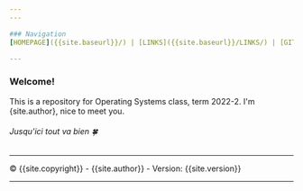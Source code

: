 ```yaml
---
---

### Navigation
[HOMEPAGE]({{site.baseurl}}/) | [LINKS]({{site.baseurl}}/LINKS/) | [GITHUB]({{site.githubrepo}}) | [LOG]({{site.baseurl}}{{site.mylog}}) | [TARBALL]({{site.tarball}})

---
```

### Welcome!
This is a repository for Operating Systems class, term 2022-2. I'm {site.author}, nice to meet you.

###### _Jusqu'ici tout va bien_ 🍀

---

© {{site.copyright}} - {{site.author}} - Version: {{site.version}}

---
